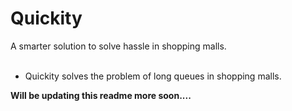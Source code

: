 # Quickity
A smarter solution to solve hassle in shopping malls. <br> <br>
- Quickity solves the problem of long queues in shopping malls. <br>

<b>Will be updating this readme more soon....</b>
